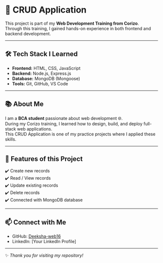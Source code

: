 # 🚀 CRUD Application  

This project is part of my **Web Development Training from Corizo**.  
Through this training, I gained hands-on experience in both frontend and backend development.  

---

## 🛠️ Tech Stack I Learned
- **Frontend:** HTML, CSS, JavaScript  
- **Backend:** Node.js, Express.js  
- **Database:** MongoDB (Mongoose)  
- **Tools:** Git, GitHub, VS Code  

---

## 📚 About Me
I am a **BCA student** passionate about web development 🌐.  
During my Corizo training, I learned how to design, build, and deploy full-stack web applications.  
This CRUD Application is one of my practice projects where I applied these skills.  

---

## 🌟 Features of this Project
✔️ Create new records  
✔️ Read / View records  
✔️ Update existing records  
✔️ Delete records  
✔️ Connected with MongoDB database  

---

## 📫 Connect with Me
- GitHub: [Deeksha-web16](https://github.com/Deeksha-web16)  
- LinkedIn: [Your LinkedIn Profile]  

---
✨ _Thank you for visiting my repository!_
